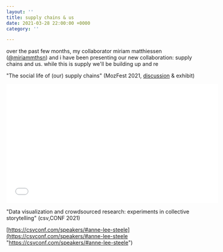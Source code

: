 ```yaml
---
layout: ''
title: supply chains & us
date: 2021-03-28 22:00:00 +0000
category: ''

---
```

over the past few months, my collaborator miriam matthiessen ([@miriammthsn](https://twitter.com/miriammthsn)) and i have been presenting our new collaboration: supply chains and us. while this is supply we'll be building up and re

"The social life of (our) supply chains" (MozFest 2021, [discussion](https://web.archive.org/web/20210306110720/https://pretalx.com/mozfest-2021/talk/AK3TFM/) & exhibit)

<iframe width="560" height="315" src="[https://www.youtube.com/embed/oJb1809EpB0](https://www.youtube.com/embed/oJb1809EpB0 "https://www.youtube.com/embed/oJb1809EpB0")" title="YouTube video player" frameborder="0" allow="accelerometer; autoplay; clipboard-write; encrypted-media; gyroscope; picture-in-picture" allowfullscreen></iframe>

"Data visualization and crowdsourced research: experiments in collective storytelling" (csv,CONF 2021)

[https://csvconf.com/speakers/#anne-lee-steele](https://csvconf.com/speakers/#anne-lee-steele "https://csvconf.com/speakers/#anne-lee-steele")